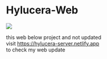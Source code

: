 # Hylucera-Web
<img src="img/hyc.jpeg"></img>
<p>this web below project and not updated <br> visit <a href="https://hylucera-server.netlify.app" target=_blank>https://hylucera-server.netlify.app</a> <br> to check my web update</p>
